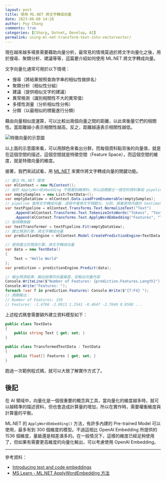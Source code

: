 ```yaml
---
layout: post
title: 使用 ML.NET 將文字轉成向量
date: 2023-06-08 14:28
author: Poy Chang
comments: true
categories: [CSharp, Dotnet, Develop, AI]
permalink: using-ml-net-transform-text-into-vectorvector/
---
```


現在越來越多場景需要藉助向量分析，最常見的情境莫過於將文字向量化之後，用於搜尋、聚類分析、建議等等，這篇要介紹如何使用 ML.NET 將文字轉成向量。

文字向量化通常可用於以下情境：

- 搜尋（將結果按照查詢字串的相似性做排名）
- 聚類分析（相似性分組）
- 建議（提供相似文字的建議）
- 異常檢測（識別相關性不大的異常值）
- 多樣性測量（分析相似性分佈）
- 分類（以最相似的標籤進行分類）

藉由向量相似度運算，可以比較出兩個向量之間的距離，以此來衡量它們的相關性。當距離越小表示相關性越高，反之，距離越遠表示相關性越低。

![特徵向量的示意圖](https://i.imgur.com/jLQ7Gdj.png)

以上面的示意圖來看，可以用顏色來看出分群，而每個資料點背後的向量值，就是在這個空間的描述，這個空間就是特徵空間（Feature Space），而這個空間的維度，就是特徵向量的維度。

接著，我們來試試看，用 [ML.NET](https://dotnet.microsoft.com/en-us/apps/machinelearning-ai/ml-dotnet) 來實作將文字轉成向量的關鍵功能。

```csharp
// 建立 ML.NET 環境
var mlContext = new MLContext();
// 由於 ApplyWordEmbedding 不需要訓練資料，所以這裡建立一個空的資料集給 pipeline
var emptySamples = new List<TextData>();
var emptyDataView = mlContext.Data.LoadFromEnumerable(emptySamples);
// pipeline 會將文字轉成向量，過程中會將文字規範化、分詞，接著使用內建的 SentimentSpecificWordEmbedding 預訓練模型，將文字轉成 150 維度的向量
var textPipeline = mlContext.Transforms.Text.NormalizeText("Text")
    .Append(mlContext.Transforms.Text.TokenizeIntoWords("Tokens", "Text"))
    .Append(mlContext.Transforms.Text.ApplyWordEmbedding("Features", "Tokens", WordEmbeddingEstimator.PretrainedModelKind.SentimentSpecificWordEmbedding));
// 取得轉換器
var textTransformer = textPipeline.Fit(emptyDataView);
// 建立預測引擎，將文字轉成向量
var predictionEngine = mlContext.Model.CreatePredictionEngine<TextData, TransformedTextData>(textTransformer);

// 使用建立的預測引擎，將文字轉成向量
var data = new TextData()
{
    Text = "Hello World"
};
var prediction = predictionEngine.Predict(data);

// 輸出預測結果，輸出結果的向量維度，並輸出向量內容
Console.WriteLine($"Number of Features: {prediction.Features.Length}");
Console.Write("Features: ");
foreach (var f in prediction.Features) Console.Write($"{f:F4} ");
// 預期輸出：
// Number of Features: 150
// Features: -1.4766 -2.0911 1.1541 -0.4647 -2.7040 0.8588 ...
```

上述程式碼會需要額外建立資料模型如下：

```csharp
public class TextData
{
    public string Text { get; set; }
}

public class TransformedTextData : TextData
{
    public float[] Features { get; set; }
}
```

跑過一次範例程式碼，就可以大致了解實作方式了。

## 後記

在 AI 領域中，向量化是一個很重要的概念與工具，當向量化的維度越多時，就可以越精準的描述資料，但也會造成計算量的增加，所以在實作時，需要權衡維度與計算量的平衡。

ML.NET 的 `ApplyWordEmbedding()` 方法，有許多內建的 Pre-trained Model 可以使用，最多有到 300 個維度的模型。不過這相比 OpenAI Embedding 所提供的 1536 個維度，量級還是相差滿多的。在一般情況下，這樣的維度已經足夠使用了，但如果有需要更高維度的向量化輸出，可以考慮使用 OpenAI Embedding。

---

參考資料：

* [Introducing text and code embeddings](https://openai.com/blog/introducing-text-and-code-embeddings)
* [MS Learn - ML.NET ApplyWordEmbedding 方法](https://learn.microsoft.com/zh-tw/dotnet/api/microsoft.ml.textcatalog.applywordembedding?WT.mc_id=DT-MVP-5003022)